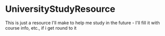 # UniversityStudyResource
This is just a resource I'll make to help me study in the future - I'll fill it with course info, etc., if i get round to it
